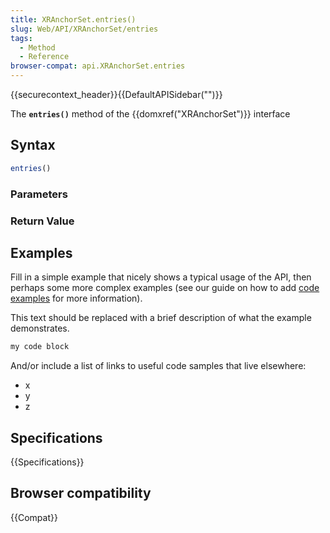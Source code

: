 ```yaml
---
title: XRAnchorSet.entries()
slug: Web/API/XRAnchorSet/entries
tags:
  - Method
  - Reference
browser-compat: api.XRAnchorSet.entries
---
```

{{securecontext_header}}{{DefaultAPISidebar("")}}

The **`entries()`** method of the {{domxref("XRAnchorSet")}} interface 

## Syntax

```js
entries()
```

### Parameters



### Return Value



## Examples

Fill in a simple example that nicely shows a typical usage of the API, then perhaps some more complex examples (see our guide on how to add [code examples](/en-US/docs/MDN/Contribute/Structures/Code_examples) for more information).

This text should be replaced with a brief description of what the example demonstrates.

```js
my code block
```

And/or include a list of links to useful code samples that live elsewhere:

*   x
*   y
*   z

## Specifications

{{Specifications}}

## Browser compatibility

{{Compat}}

